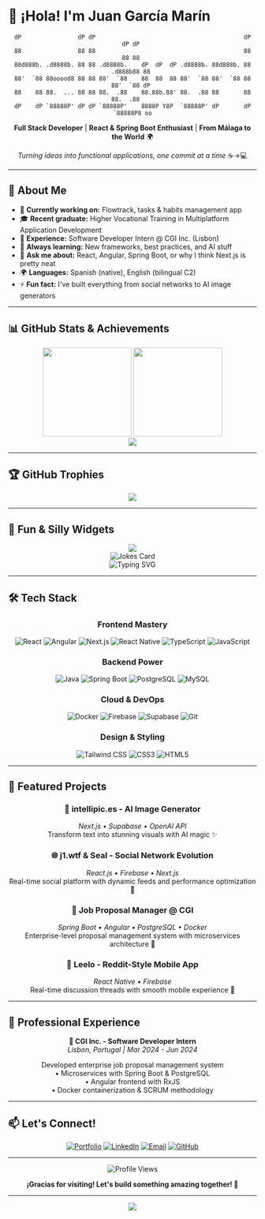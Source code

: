 # 👋 ¡Hola! I'm Juan García Marín

<div align="center">
  
```
dP                dP dP                                          dP       dP dP 
88                88 88                                          88       88 88 
88d888b. .d8888b. 88 88 .d8888b.    dP  dP  dP .d8888b. 88d888b. 88 .d888b88 88 
88'  `88 88ooood8 88 88 88'  `88    88  88  88 88'  `88 88'  `88 88 88'  `88 dP 
88    88 88.  ... 88 88 88.  .88    88.88b.88' 88.  .88 88       88 88.  .88    
dP    dP `88888P' dP dP `88888P'    8888P Y8P  `88888P' dP       dP `88888P8 oo
```

**Full Stack Developer** | **React & Spring Boot Enthusiast** | **From Málaga to the World** 🌍

*Turning ideas into functional applications, one commit at a time* ☕→💻

</div>

---

## 🚀 About Me

- 🔭 **Currently working on:** Flowtrack, tasks & habits management app
- 🎓 **Recent graduate:** Higher Vocational Training in Multiplatform Application Development
- 💼 **Experience:** Software Developer Intern @ CGI Inc. (Lisbon)
- 🌱 **Always learning:** New frameworks, best practices, and AI stuff
- 💬 **Ask me about:** React, Angular, Spring Boot, or why I think Next.js is pretty neat
- 🌍 **Languages:** Spanish (native), English (bilingual C2)
- ⚡ **Fun fact:** I've built everything from social networks to AI image generators

---

## 📊 GitHub Stats & Achievements

<div align="center">
  
<!-- GitHub Stats -->
<img height="180em" src="https://github-readme-stats.vercel.app/api?username=j1-dev&show_icons=true&theme=radical&include_all_commits=true&count_private=true"/>
<img height="180em" src="https://github-readme-stats.vercel.app/api/top-langs/?username=j1-dev&layout=compact&langs_count=8&theme=radical"/>

</div>

<div align="center">

</div>

<div align="center">
  
<!-- Activity Graph -->
<img src="https://github-readme-activity-graph.vercel.app/graph?username=j1-dev&theme=redical&hide_border=true&custom_title=My%20Coding%20Journey"/>

</div>

---

## 🏆 GitHub Trophies

<div align="center">
  
<img src="https://github-profile-trophy.vercel.app/?username=j1-dev&theme=radical&no-frame=true&row=1&column=7"/>

</div>

---

## 🎯 Fun & Silly Widgets

<div align="center">
  
<!-- Random Dev Quote -->
<img src="https://quotes-github-readme.vercel.app/api?type=horizontal&theme=radical"/>

</div>

<div align="center">
  
<!-- Joke API -->
<img src="https://readme-jokes.vercel.app/api?theme=radical" alt="Jokes Card" />

</div>

<div align="center">

<!-- Typing SVG -->
<img src="https://readme-typing-svg.herokuapp.com?font=Fira+Code&pause=1000&color=F70A97&width=435&lines=Full+Stack+Developer;React+%26+Angular+Expert;Spring+Boot+Enthusiast;AI+Integration+Specialist;Always+Learning+New+Things!" alt="Typing SVG" />

</div>

---

## 🛠️ Tech Stack

<div align="center">

### Frontend Mastery
![React](https://img.shields.io/badge/React-20232A?style=for-the-badge&logo=react&logoColor=61DAFB)
![Angular](https://img.shields.io/badge/Angular-DD0031?style=for-the-badge&logo=angular&logoColor=white)
![Next.js](https://img.shields.io/badge/Next.js-000000?style=for-the-badge&logo=nextdotjs&logoColor=white)
![React Native](https://img.shields.io/badge/React_Native-20232A?style=for-the-badge&logo=react&logoColor=61DAFB)
![TypeScript](https://img.shields.io/badge/TypeScript-007ACC?style=for-the-badge&logo=typescript&logoColor=white)
![JavaScript](https://img.shields.io/badge/JavaScript-F7DF1E?style=for-the-badge&logo=javascript&logoColor=black)

### Backend Power
![Java](https://img.shields.io/badge/Java-ED8B00?style=for-the-badge&logo=openjdk&logoColor=white)
![Spring Boot](https://img.shields.io/badge/Spring_Boot-6DB33F?style=for-the-badge&logo=spring-boot&logoColor=white)
![PostgreSQL](https://img.shields.io/badge/PostgreSQL-316192?style=for-the-badge&logo=postgresql&logoColor=white)
![MySQL](https://img.shields.io/badge/MySQL-005C84?style=for-the-badge&logo=mysql&logoColor=white)

### Cloud & DevOps
![Docker](https://img.shields.io/badge/Docker-2496ED?style=for-the-badge&logo=docker&logoColor=white)
![Firebase](https://img.shields.io/badge/Firebase-FFCA28?style=for-the-badge&logo=firebase&logoColor=black)
![Supabase](https://img.shields.io/badge/Supabase-3ECF8E?style=for-the-badge&logo=supabase&logoColor=white)
![Git](https://img.shields.io/badge/Git-F05032?style=for-the-badge&logo=git&logoColor=white)

### Design & Styling
![Tailwind CSS](https://img.shields.io/badge/Tailwind_CSS-38B2AC?style=for-the-badge&logo=tailwind-css&logoColor=white)
![CSS3](https://img.shields.io/badge/CSS3-1572B6?style=for-the-badge&logo=css3&logoColor=white)
![HTML5](https://img.shields.io/badge/HTML5-E34F26?style=for-the-badge&logo=html5&logoColor=white)

</div>

---

## 🚀 Featured Projects

<div align="center">

### 🎨 **intellipic.es** - AI Image Generator
*Next.js • Supabase • OpenAI API*  
Transform text into stunning visuals with AI magic ✨

### 🌐 **j1.wtf & Seal** - Social Network Evolution
*React.js • Firebase • Next.js*  
Real-time social platform with dynamic feeds and performance optimization 🚀

### 💼 **Job Proposal Manager @ CGI**
*Spring Boot • Angular • PostgreSQL • Docker*  
Enterprise-level proposal management system with microservices architecture 🏢

### 📱 **Leelo** - Reddit-Style Mobile App
*React Native • Firebase*  
Real-time discussion threads with smooth mobile experience 📱

</div>

---

## 💼 Professional Experience

<div align="center">

**🏢 CGI Inc. - Software Developer Intern**  
*Lisbon, Portugal | Mar 2024 - Jun 2024*

Developed enterprise job proposal management system  
• Microservices with Spring Boot & PostgreSQL  
• Angular frontend with RxJS  
• Docker containerization & SCRUM methodology  

</div>

---

## 📫 Let's Connect!

<div align="center">
  
[![Portfolio](https://img.shields.io/badge/Portfolio-000000?style=for-the-badge&logo=About.me&logoColor=white)](https://your-portfolio-url.com)
[![LinkedIn](https://img.shields.io/badge/LinkedIn-0077B5?style=for-the-badge&logo=linkedin&logoColor=white)](https://linkedin.com/in/your-linkedin)
[![Email](https://img.shields.io/badge/Email-D14836?style=for-the-badge&logo=gmail&logoColor=white)](mailto:juan.gm.inc@gmail.com)
[![GitHub](https://img.shields.io/badge/GitHub-100000?style=for-the-badge&logo=github&logoColor=white)](https://github.com/j1-dev)

</div>

---

<div align="center">
  
![Profile Views](https://profile-counter.glitch.me/j1-dev/count.svg)

**¡Gracias for visiting! Let's build something amazing together! 🌟**

</div>

---

<div align="center">
  <img src="https://capsule-render.vercel.app/api?type=waving&color=gradient&height=100&section=footer"/>
</div>
